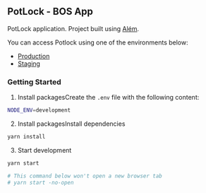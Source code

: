 ## PotLock - BOS App

PotLock application. Project built using [Além](https://alem.dev/).

You can access Potlock using one of the environments below:

- [Production](https://app.potlock.org/)
- [Staging](https://app.potlock.org/staging.potlock.near/widget/IndexLoader)

### Getting Started

1. Install packagesCreate the `.env` file with the following content:

```sh
NODE_ENV=development
```

2. Install packagesInstall dependencies

```sh
yarn install
```

3. Start development

```sh
yarn start

# This command below won't open a new browser tab
# yarn start -no-open
```
